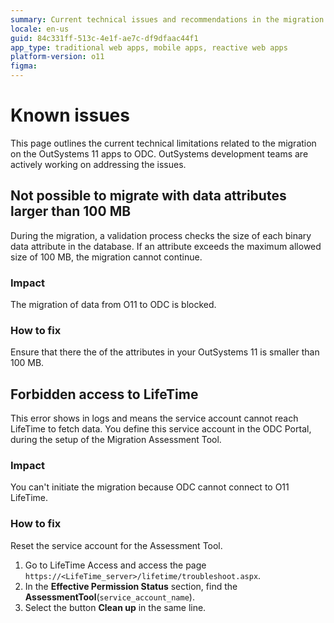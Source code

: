 ```yaml
---
summary: Current technical issues and recommendations in the migration of the OutSystems O11 apps to ODC, with recommendations how to address the issues where possible. 
locale: en-us
guid: 84c331ff-513c-4e1f-ae7c-df9dfaac44f1
app_type: traditional web apps, mobile apps, reactive web apps
platform-version: o11
figma:
---
```


# Known issues

This page outlines the current technical limitations related to the migration on the OutSystems 11 apps to ODC. OutSystems development teams are actively working on addressing the issues.

## Not possible to migrate with data attributes larger than 100 MB

During the migration, a validation process checks the size of each binary data attribute in the database. If an attribute exceeds the maximum allowed size of 100 MB, the migration cannot continue.

### Impact

The migration of data from O11 to ODC is blocked.

### How to fix

Ensure that there the of the attributes in your OutSystems 11 is smaller than 100 MB.

## Forbidden access to LifeTime

This error shows in logs and means the service account cannot reach LifeTime to fetch data. You define this service account in the ODC Portal, during the setup of the Migration Assessment Tool.

### Impact

You can't initiate the migration because ODC cannot connect to O11 LifeTime.

### How to fix

Reset the service account for the Assessment Tool.

1. Go to LifeTime Access and access the page `https://<LifeTime_server>/lifetime/troubleshoot.aspx`. 
1. In the **Effective Permission Status** section, find the **AssessmentTool**(`service_account_name`).
1. Select the button **Clean up** in the same line.
